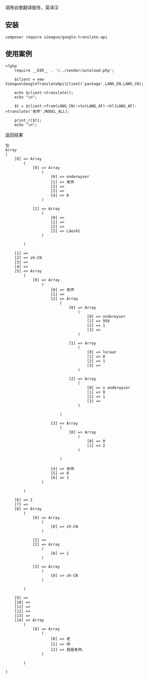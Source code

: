 调用谷歌翻译服务，英译汉

安装
---
    composer require simaguo/google-translate-api

使用案例
----

    <?php
        require __DIR__ . '/../vendor/autoload.php';

        $client = new Simaguo\GoogleTranslateApi\Client('package',LANG_EN,LANG_CN);

        echo $client->translate();
        echo "\n";

        $t = $client->from(LANG_CN)->to(LANG_AF)->hl(LANG_AF)->translate('老师',MODEL_ALL);

        print_r($t);
        echo "\n";




返回结果

    包
    Array
    (
        [0] => Array
            (
                [0] => Array
                    (
                        [0] => onderwyser
                        [1] => 老师
                        [2] =>
                        [3] =>
                        [4] => 0
                    )

                [1] => Array
                    (
                        [0] =>
                        [1] =>
                        [2] =>
                        [3] => Lǎoshī
                    )

            )

        [1] =>
        [2] => zh-CN
        [3] =>
        [4] =>
        [5] => Array
            (
                [0] => Array
                    (
                        [0] => 老师
                        [1] =>
                        [2] => Array
                            (
                                [0] => Array
                                    (
                                        [0] => onderwyser
                                        [1] => 958
                                        [2] => 1
                                        [3] =>
                                    )

                                [1] => Array
                                    (
                                        [0] => leraar
                                        [1] => 0
                                        [2] => 1
                                        [3] =>
                                    )

                                [2] => Array
                                    (
                                        [0] => n onderwyser
                                        [1] => 0
                                        [2] => 1
                                        [3] =>
                                    )

                            )

                        [3] => Array
                            (
                                [0] => Array
                                    (
                                        [0] => 0
                                        [1] => 2
                                    )

                            )

                        [4] => 老师
                        [5] => 0
                        [6] => 1
                    )

            )

        [6] => 1
        [7] =>
        [8] => Array
            (
                [0] => Array
                    (
                        [0] => zh-CN
                    )

                [1] =>
                [2] => Array
                    (
                        [0] => 1
                    )

                [3] => Array
                    (
                        [0] => zh-CN
                    )

            )

        [9] =>
        [10] =>
        [11] =>
        [12] =>
        [13] =>
        [14] => Array
            (
                [0] => Array
                    (
                        [0] => 老
                        [1] => 师
                        [2] => 我是老师。
                    )

            )

    )
